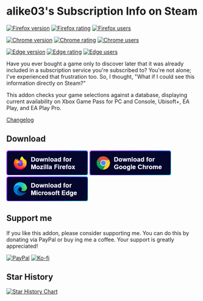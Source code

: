 # alike03's Subscription Info on Steam

[![Firefox version](https://img.shields.io/amo/v/alike03s-subscription-info?label=Firefox&style=for-the-badge)](https://addons.mozilla.org/en-US/firefox/addon/alike03s-subscription-info/)
[![Firefox rating](https://img.shields.io/amo/stars/alike03s-subscription-info?label=firefox%20rating&style=for-the-badge)](https://addons.mozilla.org/en-US/firefox/addon/alike03s-subscription-info/)
[![Firefox users](https://img.shields.io/amo/users/alike03s-subscription-info?label=firefox%20users&style=for-the-badge&color=dd2222)](https://addons.mozilla.org/en-US/firefox/addon/alike03s-subscription-info/)

[![Chrome version](https://img.shields.io/chrome-web-store/v/jecikjbpiedagpmibmgpfgnkfpomgeok?label=Chrome&style=for-the-badge)](https://chrome.google.com/webstore/detail/jecikjbpiedagpmibmgpfgnkfpomgeok/)
[![Chrome rating](https://img.shields.io/chrome-web-store/stars/jecikjbpiedagpmibmgpfgnkfpomgeok?label=Chrome%20rating&style=for-the-badge)](https://chrome.google.com/webstore/detail/jecikjbpiedagpmibmgpfgnkfpomgeok/)
[![Chrome users](https://img.shields.io/chrome-web-store/users/jecikjbpiedagpmibmgpfgnkfpomgeok?label=Chrome%20users&style=for-the-badge&color=dd2222)](https://chrome.google.com/webstore/detail/jecikjbpiedagpmibmgpfgnkfpomgeok/)

[![Edge version](https://img.shields.io/badge/dynamic/json?label=edge&style=for-the-badge&%20add-on&prefix=V&query=%24.version&url=https%3A%2F%2Fmicrosoftedge.microsoft.com%2Faddons%2Fgetproductdetailsbycrxid%2Fbapbeljhlgbcmoofikfboidiooefimdp)](https://microsoftedge.microsoft.com/addons/detail/alike03s-subscription-in/bapbeljhlgbcmoofikfboidiooefimdp)
[![Edge rating](https://img.shields.io/badge/dynamic/json?label=edge%20rating&color=%2344cc11&style=for-the-badge&suffix=/5&query=%24.averageRating&url=https%3A%2F%2Fmicrosoftedge.microsoft.com%2Faddons%2Fgetproductdetailsbycrxid%2Fbapbeljhlgbcmoofikfboidiooefimdp)](https://microsoftedge.microsoft.com/addons/detail/alike03s-subscription-in/bapbeljhlgbcmoofikfboidiooefimdp)
[![Edge users](https://img.shields.io/badge/dynamic/json?label=Edge%20users&style=for-the-badge&color=%23dd2222&query=%24.activeInstallCount&url=https%3A%2F%2Fmicrosoftedge.microsoft.com%2Faddons%2Fgetproductdetailsbycrxid%2Fbapbeljhlgbcmoofikfboidiooefimdp)](https://microsoftedge.microsoft.com/addons/detail/alike03s-subscription-in/bapbeljhlgbcmoofikfboidiooefimdp)

Have you ever bought a game only to discover later that it was already included in a subscription service you're subscribed to? You're not alone; I've experienced that frustration too. So, I thought, "What if I could see this information directly on Steam?"

This addon checks your game selections against a database, displaying current availability on Xbox Game Pass for PC and Console, Ubisoft+, EA Play, and EA Play Pro.

[Changelog](https://aligueler.com/SubscriptionInfo/#changelog)

## Download

[![Download for Firefox](/public/images/firefox.png)](https://addons.mozilla.org/en-US/firefox/addon/alike03s-subscription-info/)
[![Download for Chrome](/public/images/chrome.png)](https://chrome.google.com/webstore/detail/jecikjbpiedagpmibmgpfgnkfpomgeok/)
[![Download for Edge](/public/images/edge.png)](https://microsoftedge.microsoft.com/addons/detail/bapbeljhlgbcmoofikfboidiooefimdp)


## Support me

If you like this addon, please consider supporting me. You can do this by donating via PayPal or buy ing me a coffee. Your support is greatly appreciated!

[![PayPal](https://img.shields.io/badge/PayPal-00457C?style=for-the-badge&logo=paypal&logoColor=white)](https://paypal.me/alike03)
[![Ko-fi](https://img.shields.io/badge/Ko--fi-F16061?style=for-the-badge&logo=ko-fi&logoColor=white)](https://ko-fi.com/alike03)

## Star History

<a href="https://star-history.com/#alike03/SubscriptionInfo&Date">
	<picture>
		<source media="(prefers-color-scheme: dark)" srcset="https://api.star-history.com/svg?repos=alike03/SubscriptionInfo&type=Date&theme=dark" />
		<source media="(prefers-color-scheme: light)" srcset="https://api.star-history.com/svg?repos=alike03/SubscriptionInfo&type=Date" />
		<img alt="Star History Chart" src="https://api.star-history.com/svg?repos=alike03/SubscriptionInfo&type=Date" />
	</picture>
</a>